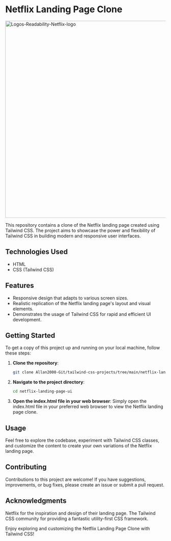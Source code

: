 # Netflix Landing Page Clone

<img width="619" alt="Logos-Readability-Netflix-logo" src="https://github.com/Allan2000-Git/tailwind-css-projects/assets/54631653/d74f940a-f5c8-4dc4-bab2-dc688b2df534">

This repository contains a clone of the Netflix landing page created using Tailwind CSS. The project aims to showcase the power and flexibility of Tailwind CSS in building modern and responsive user interfaces.

## Technologies Used

- HTML
- CSS (Tailwind CSS)

## Features

- Responsive design that adapts to various screen sizes.
- Realistic replication of the Netflix landing page's layout and visual elements.
- Demonstrates the usage of Tailwind CSS for rapid and efficient UI development.

## Getting Started

To get a copy of this project up and running on your local machine, follow these steps:

1. **Clone the repository**:

   ```bash
   git clone Allan2000-Git/tailwind-css-projects/tree/main/netflix-landing-page-ui.git

2. **Navigate to the project directory**:
    ```bash
    cd netflix-landing-page-ui

3. **Open the index.html file in your web browser**:
   Simply open the index.html file in your preferred web browser to view the Netflix landing page clone.

## Usage
Feel free to explore the codebase, experiment with Tailwind CSS classes, and customize the content to create your own variations of the Netflix landing page.

## Contributing
Contributions to this project are welcome! If you have suggestions, improvements, or bug fixes, please create an issue or submit a pull request.

## Acknowledgments
Netflix for the inspiration and design of their landing page.
The Tailwind CSS community for providing a fantastic utility-first CSS framework.

Enjoy exploring and customizing the Netflix Landing Page Clone with Tailwind CSS!
